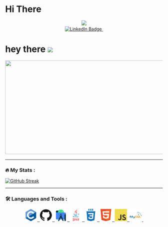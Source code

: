 # Hi There
<div id="header" align="center">
  <img src="https://media.giphy.com/media/M9gbBd9nbDrOTu1Mqx/giphy.gif" width="100"/>
</div>
<div id="badges" align="center">
  <a href="https://www.linkedin.com/in/yashavardhan-sg-781594213">
    <img src="https://img.shields.io/badge/LinkedIn-blue?style=for-the-badge&logo=linkedin&logoColor=white" alt="LinkedIn Badge"/>
    <img src="https://komarev.com/ghpvc/?username=your-github-username&style=flat-square&color=blue" alt="" align="center" />
  </a>
</div>

<h1>
  hey there
  <img src="https://media.giphy.com/media/hvRJCLFzcasrR4ia7z/giphy.gif" width="30px"/>
</h1>
<div align="center">
  <img src="https://media.giphy.com/media/dWesBcTLavkZuG35MI/giphy.gif" width="600" height="300"/>
</div>

****

### :fire: My Stats :
[![GitHub Streak](http://github-readme-streak-stats.herokuapp.com?user=YASHAVARDHAN-SG&theme=radical&mode=weekly)](https://git.io/streak-stats)  
****

### :hammer_and_wrench: Languages and Tools :
<div align="center">
 <a href="https://www.w3schools.com/c/c_intro.php"/> <img src="https://github.com/devicons/devicon/blob/master/icons/c/c-original.svg" title="C" alt="C" width="40" height="40"/>&nbsp;
   <a href="https://github.com/YASHAVARDHAN-SG"/><img src="https://github.com/devicons/devicon/blob/master/icons/github/github-original.svg" title="github" alt="github" width="40" height="40"/>&nbsp;
  <a href="https://developer.android.com/studio"/><img src="https://github.com/devicons/devicon/blob/master/icons/androidstudio/androidstudio-original.svg" title="Android studio" width="40" height="40"/>&nbsp;
  <a href="https://www.java.com"/><img src="https://github.com/devicons/devicon/blob/master/icons/java/java-original-wordmark.svg" title="Java" alt="Java" width="40" height="40"/>&nbsp;
 <a href="https://www.w3schools.com/css"/> <img src="https://github.com/devicons/devicon/blob/master/icons/css3/css3-plain-wordmark.svg"  title="CSS3" alt="CSS" width="40" height="40"/>&nbsp;
 <a href="https://www.w3schools.com/html"/> <img src="https://github.com/devicons/devicon/blob/master/icons/html5/html5-original.svg" title="HTML5" alt="HTML" width="40" height="40"/>&nbsp;
<a href="https://www.w3schools.com/js"/>  <img src="https://github.com/devicons/devicon/blob/master/icons/javascript/javascript-original.svg" title="JavaScript" alt="JavaScript" width="40" height="40"/>&nbsp;
<a href="https://www.w3schools.com/MySQL/default.asp"/>  <img src="https://github.com/devicons/devicon/blob/master/icons/mysql/mysql-original-wordmark.svg" title="MySQL"  alt="MySQL" width="40" height="40"/>&nbsp;
</div>
